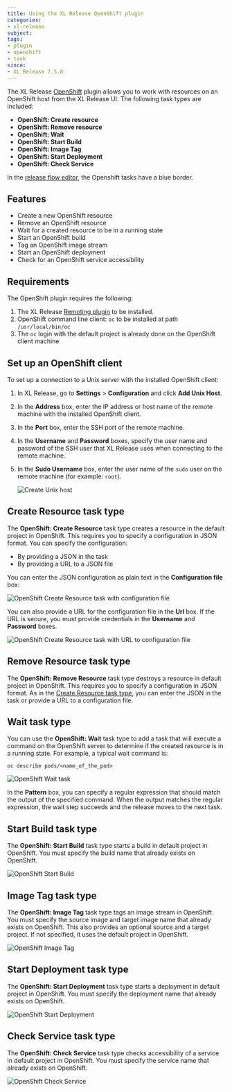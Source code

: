 ```yaml
---
title: Using the XL Release OpenShift plugin
categories:
- xl-release
subject:
tags:
- plugin
- openshift
- task
since:
- XL Release 7.5.0
---
```


The XL Release [OpenShift](https://openshift.io/) plugin allows you to work with resources on an OpenShift host from the XL Release UI. The following task types are included:

* **OpenShift: Create resource**
* **OpenShift: Remove resource**
* **OpenShift: Wait**
* **OpenShift: Start Build**
* **OpenShift: Image Tag**
* **OpenShift: Start Deployment**
* **OpenShift: Check Service**

In the [release flow editor](/xl-release/how-to/using-the-release-flow-editor.html), the Openshift tasks have a blue border.

## Features

* Create a new OpenShift resource
* Remove an OpenShift resource
* Wait for a created resource to be in a running state
* Start an OpenShift build
* Tag an OpenShift image stream
* Start an OpenShift deployment
* Check for an OpenShift service accessibility

## Requirements

The OpenShift plugin requires the following:

1. The XL Release [Remoting plugin](/xl-release/how-to/remoting-plugin.html) to be installed.
2. OpenShift command line client: `oc` to be installed at path `/usr/local/bin/oc`
3. The `oc` login with the default project is already done on the OpenShift client machine

## Set up an OpenShift client

To set up a connection to a Unix server with the installed OpenShift client:

1. In XL Release, go to **Settings** > **Configuration** and click **Add Unix Host**.
2. In the **Address** box, enter the IP address or host name of the remote machine with the installed OpenShift client.
3. In the **Port** box, enter the SSH port of the remote machine.
4. In the **Username** and **Password** boxes, specify the user name and password of the SSH user that XL Release uses when connecting to the remote machine.
5. In the **Sudo Username** box, enter the user name of the `sudo` user on the remote machine (for example: `root`).

    ![Create Unix host](../images/xlr-openshift-plugin/openshift-unix-host.png)

## Create Resource task type

The **OpenShift: Create Resource** task type creates a resource in the default project in OpenShift. This requires you to specify a configuration in JSON format. You can specify the configuration:

* By providing a JSON in the task
* By providing a URL to a JSON file

You can enter the JSON configuration as plain text in the **Configuration file** box:

![OpenShift Create Resource task with configuration file](../images/xlr-openshift-plugin/openshift-create-resource-config-file.png)

You can also provide a URL for the configuration file in the **Url** box. If the URL is secure, you must provide credentials in the **Username** and **Password** boxes.

![OpenShift Create Resource task with URL to configuration file](../images/xlr-openshift-plugin/openshift-create-resource-url.png)

## Remove Resource task type

The **OpenShift: Remove Resource** task type destroys a resource in default project in OpenShift. This requires you to specify a configuration in JSON format. As in the [Create Resource task type](#create-resource-task-type), you can enter the JSON in the task or provide a URL to a configuration file.

## Wait task type

You can use the **OpenShift: Wait** task type to add a task that will execute a command on the OpenShift server to determine if the created resource is in a running state. For example, a typical wait command is:

    oc describe pods/<name_of_the_pod>

![OpenShift Wait task](../images/xlr-openshift-plugin/openshift-wait-task.png)

In the **Pattern** box, you can specify a regular expression that should match the output of the specified command. When the output matches the regular expression, the wait step succeeds and the release moves to the next task.

## Start Build task type

The **OpenShift: Start Build** task type starts a build in default project in OpenShift. You must specify the build name that already exists on OpenShift.

![OpenShift Start Build](../images/xlr-openshift-plugin/openshift-start-build.png)

## Image Tag task type

The **OpenShift: Image Tag** task type tags an image stream in OpenShift. You must specify the source image and target image name that already exists on OpenShift. This also provides an optional source and a target project. If not specified, it uses the default project in OpenShift.

![OpenShift Image Tag](../images/xlr-openshift-plugin/openshift-image-tag.png)

## Start Deployment task type

The **OpenShift: Start Deployment** task type starts a deployment in default project in OpenShift. You must specify the deployment name that already exists on OpenShift.

![OpenShift Start Deployment](../images/xlr-openshift-plugin/openshift-start-deployment.png)

## Check Service task type

The **OpenShift: Check Service** task type checks accessibility of a service in default project in OpenShift. You must specify the service name that already exists on OpenShift.

![OpenShift Check Service](../images/xlr-openshift-plugin/openshift-check-service.png)
